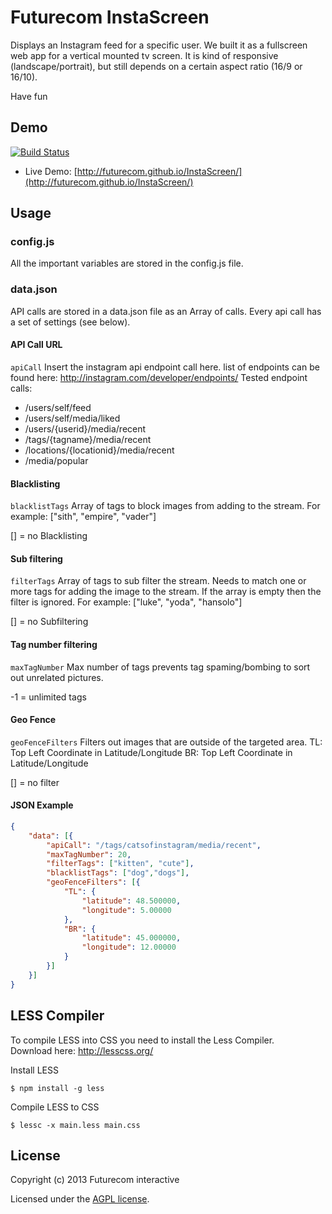 Futurecom InstaScreen
=====================

Displays an Instagram feed for a specific user.	
We built it as a fullscreen web app for a vertical mounted tv screen. It is kind of responsive (landscape/portrait), but still depends on a certain aspect ratio (16/9 or 16/10).

Have fun
 
Demo
---------------------

[![Build Status](https://travis-ci.org/Futurecom/InstaScreen.png?branch=travis)](https://travis-ci.org/Futurecom/InstaScreen)

* Live Demo: [http://futurecom.github.io/InstaScreen/](http://futurecom.github.io/InstaScreen/)

Usage
---------------------

### config.js ###

All the important variables are stored in the config.js file.

### data.json ###

API calls are stored in a data.json file as an Array of calls. Every api call has a set of settings (see below).

#### API Call URL ####
`apiCall`
Insert the instagram api endpoint call here. list of endpoints can be found here: http://instagram.com/developer/endpoints/
Tested endpoint calls:
* /users/self/feed
* /users/self/media/liked
* /users/{userid}/media/recent
* /tags/{tagname}/media/recent
* /locations/{locationid}/media/recent
* /media/popular

#### Blacklisting ####
`blacklistTags`
Array of tags to block images from adding to the stream.
For example: ["sith", "empire", "vader"]

[] = no Blacklisting

#### Sub filtering ####
`filterTags`
Array of tags to sub filter the stream.
Needs to match one or more tags for adding the image to the stream.
If the array is empty then the filter is ignored.
For example: ["luke", "yoda", "hansolo"]

[] = no Subfiltering

#### Tag number filtering ####
`maxTagNumber`
Max number of tags prevents tag spaming/bombing to sort out unrelated pictures.

-1 = unlimited tags
	
#### Geo Fence ####
`geoFenceFilters`
Filters out images that are outside of the targeted area.
TL: Top Left Coordinate in Latitude/Longitude
BR: Top Left Coordinate in Latitude/Longitude

[] = no filter

#### JSON Example ####

```JSON
{
    "data": [{
        "apiCall": "/tags/catsofinstagram/media/recent",
        "maxTagNumber": 20,
        "filterTags": ["kitten", "cute"],
        "blacklistTags": ["dog","dogs"],
        "geoFenceFilters": [{
			"TL": {
				"latitude": 48.500000,
				"longitude": 5.00000
			},
			"BR": {
				"latitude": 45.000000,
				"longitude": 12.00000
			}
		}]
    }]
}
```

LESS Compiler
---------------------

To compile LESS into CSS you need to install the Less Compiler.  
Download here: http://lesscss.org/

Install LESS
```shell
$ npm install -g less
```

Compile LESS to CSS
```shell
$ lessc -x main.less main.css
```

License
---------------------

Copyright (c) 2013 Futurecom interactive

Licensed under the [AGPL license](https://github.com/Futurecom/InstaScreen/blob/master/agpl.txt).
